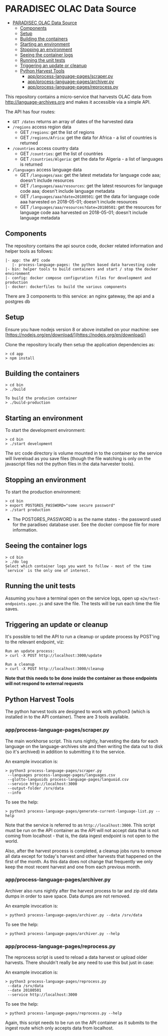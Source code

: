 # PARADISEC OLAC Data Source

<!-- TOC depthFrom:2 depthTo:6 withLinks:1 updateOnSave:1 orderedList:0 -->

- [PARADISEC OLAC Data Source](#paradisec-olac-data-source)
    - [Components](#components)
    - [Setup](#setup)
    - [Building the containers](#building-the-containers)
    - [Starting an environment](#starting-an-environment)
    - [Stopping an environment](#stopping-an-environment)
    - [Seeing the container logs](#seeing-the-container-logs)
    - [Running the unit tests](#running-the-unit-tests)
    - [Triggering an update or cleanup](#triggering-an-update-or-cleanup)
    - [Python Harvest Tools](#python-harvest-tools)
        - [app/process-language-pages/scraper.py](#appprocess-language-pagesscraperpy)
        - [app/process-language-pages/archiver.py](#appprocess-language-pagesarchiverpy)
        - [app/process-language-pages/reprocess.py](#appprocess-language-pagesreprocesspy)

<!-- /TOC -->

This repository contains a micro-service that harvests OLAC data from http://language-archives.org
and makes it accessible via a simple API.

The API has four routes:

-   `GET /dates` returns an array of dates of the harvested data
-   `/regions` access region data
    -   GET `/regions`: get the list of regions
    -   GET `/regions/Africa`: get the data for Africa - a list of countries is returned
-   `/countries` access country data
    -   GET `/countries`: get the list of countries
    -   GET `/countries/Algeria`: get the data for Algeria - a list of languages is returned
-   `/languages` access language data
    -   GET `/languages/aaa`: get the latest metadata for language code aaa; doesn't include resources
    -   GET `/languages/aaa/resources`: get the latest resources for language code aaa; doesn't include language metadata
    -   GET `/languages/aaa?date=20180501`: get the data for language code aaa harvested on 2018-05-01; doesn't include resources
    -   GET `/languages/aaa/resources?date=20180501`: get the resources for language code aaa harvested on 2018-05-01; doesn't include language metadata

## Components

The repository contains the api source code, docker related information and helper tools as follows:

```
|- app: the API code
   |- process-language-pages: the python based data harvesting code
|- bin: helper tools to build containers and start / stop the docker environment
|- config: docker compose configuration files for development and production
|- docker: dockerfiles to build the various components
```

There are 3 components to this service: an nginx gateway, the api and a postgres db

## Setup

Ensure you have nodejs version 8 or above installed on your machine: see [https://nodejs.org/en/download/](https://nodejs.org/en/download/)

Clone the repository locally then setup the application dependencies as:

```
> cd app
> npm install
```

## Building the containers

```
> cd bin
> ./build

To build the producion container
> ./build-production
```

## Starting an environment

To start the development environment:

```
> cd bin
> ./start development
```

The src code directory is volume mounted in to the container so the service will livereload as you save files (though the file watching is only on the javascript files not the python files in the data harvester tools).

## Stopping an environment

To start the production environment:

```
> cd bin
> export POSTGRES_PASSWORD="some secure password"
> ./start production
```

-   The POSTGRES_PASSWORD is as the name states - the password used for the paradisec database user. See the docker compose file for more information.

## Seeing the container logs

```
> cd bin
> ./do log
Select which container logs you want to follow - most of the time `service` is the only one of interest.
```

## Running the unit tests

Assuming you have a terminal open on the service logs, open up `e2e/test-endpoints.spec.js` and save the file. The tests will be run each time the file saves.

## Triggering an update or cleanup

It's possible to tell the API to run a cleanup or update process by POST'ing to the relevant endpoint, viz:

```
Run an update process:
> curl -X POST http://localhost:3000/update

Run a cleanup
> curl -X POST http://localhost:3000/cleanup
```

**Note that this needs to be done inside the container as those endpoints will not respond to external requests**

## Python Harvest Tools

The python harvest tools are designed to work with python3 (which is installed in to the API container). There are 3 tools available.

### app/process-language-pages/scraper.py

The main workhorse script. This runs nightly, harvesting the data for each language on the language-archives site and then writing the data out to disk (so it's archived) in addition to submitting it to the service.

An example invocation is:

```
> python3 process-language-pages/scraper.py
 --languages process-language-pages/languages.csv
 --glotto-languoids process-language-pages/languoid.csv
 --service http://localhost:3000
 --output-folder /srv/data
 --info
```

To see the help:

```
> python3 process-language-pages/generate-current-language-list.py --help
```

Note that the service is referred to as `http://localhost:3000`. This script must be run on the API container as the API will not accept data that is not coming from localhost - that is, the data ingest endpoint is not open to the world.

Also, after the harvest process is completed, a cleanup jobs runs to remove all data except for today's harvest and other harvests that happened on the first of the month. As this data does not change that frequently we only keep the most recent harvest and one from each previous month.

### app/process-language-pages/archiver.py

Archiver also runs nightly after the harvest process to tar and zip old data dumps in order to save space. Data dumps are not removed.

An example invocation is:

```
> python3 process-language-pages/archiver.py --data /srv/data
```

To see the help:

```
> python3 process-language-pages/archiver.py --help
```

### app/process-language-pages/reprocess.py

The reprocess script is used to reload a data harvest or upload older harvests. There shouldn't really be any need to use this but just in case:

An example invocation is:

```
> python3 process-language-pages/reprocess.py
 --data /srv/data
 --date 20180501
 --service http://localhost:3000
```

To see the help:

```
> python3 process-language-pages/reprocess.py --help
```

Again, this script needs to be run on the API container as it submits to the ingest route which only accepts data from localhost.
